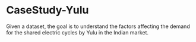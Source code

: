 # CaseStudy-Yulu
Given a dataset, the goal is to understand the factors affecting the demand for the shared electric cycles by Yulu in the Indian market.
